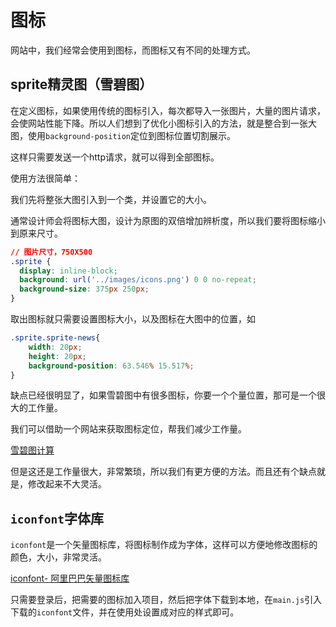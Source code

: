 # 图标

网站中，我们经常会使用到图标，而图标又有不同的处理方式。

## sprite精灵图（雪碧图）

在定义图标，如果使用传统的图标引入，每次都导入一张图片，大量的图片请求，会使网站性能下降。所以人们想到了优化小图标引入的方法，就是整合到一张大图，使用`background-position`定位到图标位置切割展示。

这样只需要发送一个http请求，就可以得到全部图标。

使用方法很简单：

我们先将整张大图引入到一个类，并设置它的大小。

通常设计师会将图标大图，设计为原图的双倍增加辨析度，所以我们要将图标缩小到原来尺寸。

```css
// 图片尺寸，750X500
.sprite {
  display: inline-block;
  background: url('../images/icons.png') 0 0 no-repeat;
  background-size: 375px 250px;
}
```

取出图标就只需要设置图标大小，以及图标在大图中的位置，如

```css
.sprite.sprite-news{
    width: 20px;
    height: 20px;
    background-position: 63.546% 15.517%;
}
```

缺点已经很明显了，如果雪碧图中有很多图标，你要一个个量位置，那可是一个很大的工作量。

我们可以借助一个网站来获取图标定位，帮我们减少工作量。

[雪碧图计算](http://www.spritecow.com/)

但是这还是工作量很大，非常繁琐，所以我们有更方便的方法。而且还有个缺点就是，修改起来不大灵活。



## `iconfont`字体库

`iconfont`是一个矢量图标库，将图标制作成为字体，这样可以方便地修改图标的颜色，大小，非常灵活。

[iconfont- 阿里巴巴矢量图标库](https://www.iconfont.cn/)

只需要登录后，把需要的图标加入项目，然后把字体下载到本地，在`main.js`引入下载的`iconfont`文件，并在使用处设置成对应的样式即可。

